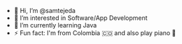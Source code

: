 - 👋 Hi, I’m @samtejeda
- 👀 I’m interested in Software/App Development
- 🌱 I’m currently learning Java
- ⚡ Fun fact: I'm from Colombia 🇨🇴 and also play piano 🎹

<!---
samtejeda/samtejeda is a ✨ special ✨ repository because its `README.md` (this file) appears on your GitHub profile.
You can click the Preview link to take a look at your changes.
--->
